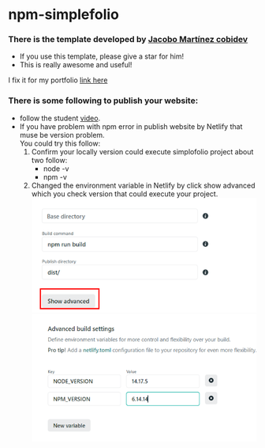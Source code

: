 # npm-simplefolio
### There is the template developed by [Jacobo Martínez cobidev](https://github.com/cobidev/simplefolio "title")  
- If you use this template, please give a star for him!  
- This is really awesome and useful!  
  
I fix it for my portfolio [link here](https://confident-easley-e91b54.netlify.app/)  
### There is some following to publish your website:  
* follow the student [video](https://www.youtube.com/watch?v=soaG3GNSxJY "title").
* If you have problem with npm error in publish website by Netlify that muse be version problem.  
  You could try this follow:  
  1. Confirm your locally version could execute simplofolio project about two follow: 
      - node -v
      - npm -v
  2. Changed the environment variable in Netlify by click show advanced which you check version that could execute your project.  
  ![image](https://github.com/joeban0608/ZTM-MySimplofolio-website/blob/main/Netlify_solution1.png)
  ![image](https://github.com/joeban0608/ZTM-MySimplofolio-website/blob/main/Netlify_solution2.png)
